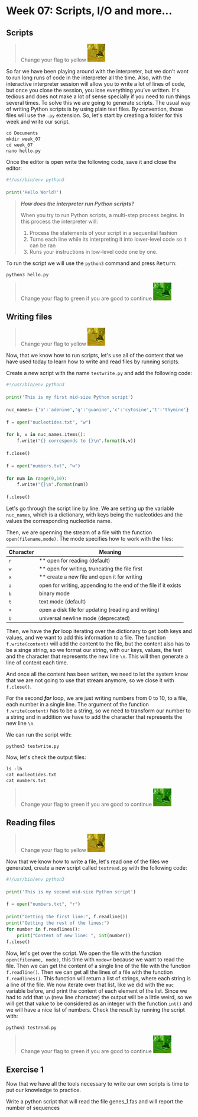 # Week 07: Scripts, I/O and more...

## Scripts

> Change your flag to yellow ![](img/yellow.jpeg)

So far we have been playing around with the interpreter, but we don't want to run long runs of code in the interpreter all the time. Also, with the interactive interpreter session will allow you to write a lot of lines of code, but once you close the session, you lose everything you’ve written. It's tedious and does not make a lot of sense specially if you need to run things several times. To solve this we are going to generate scripts. The usual way of writing Python scripts is by using plain text files. By convention, those files will use the `.py` extension. So, let's start by creating a folder for this week and write our script.

```
cd Documents
mkdir week_07
cd week_07
nano hello.py
```

Once the editor is open write the following code, save it and close the editor:

```python {.line-numbers}
#!/usr/bin/env python3

print('Hello World!')
```

> ***How does the interpreter run Python scripts?***
> 
> When you try to run Python scripts, a multi-step process begins. In this process the interpreter will:
> 
> 1. Process the statements of your script in a sequential fashion
> 2. Turns each line while its interpreting it into lower-level code so it can be ran
> 3. Runs your instructions in low-level code one by one.

To run the script we will use the `python3` command and press <kbd>Return</kbd>:

```
python3 hello.py
```

> Change your flag to green if you are good to continue ![](img/green.jpeg)


## Writing files

> Change your flag to yellow ![](img/yellow.jpeg)

Now,  that we know how to run scripts, let's use all of the content that we have used today to learn how to write and read files by running scripts.

Create a new script with the name  `testwrite.py` and add the following code:

```python {.line-numbers}
#!/usr/bin/env python3

print('This is my first mid-size Python script')

nuc_names= {'a':'adenine','g':'guanine','c':'cytosine','t':'thymine'}

f = open("nucleotides.txt", "w")

for k, v in nuc_names.items():
	f.write("{} corresponds to {}\n".format(k,v))

f.close()

f = open("numbers.txt", "w")

for num in range(0,10):
	f.write("{}\n".format(num))

f.close()
```

Let's go through the script line by line. We are setting up the variable `nuc_names`, which is a dictionary, with keys being the nucleotides and the values the corresponding nucleotide name.

Then, we are openning the stream of a file with the function `open(filename,mode)`. The mode specifies how to work with the files:

| Character | Meaning															|
|-----------|-------------------------------------------------------------------|
| `r`       | ** open for reading (default)										|
| `w`       | ** open for writing, truncating the file first						|
| `x`       | ** create a new file and open it for writing							|
| `a`       | open for writing, appending to the end of the file if it exists	|
| `b`       | binary mode														|
| `t`       | text mode (default)												|
| `+`       | open a disk file for updating (reading and writing)				|
| `U`       | universal newline mode (deprecated)								|


Then, we have the ***for*** loop iterating over the dictionary to get both keys and values, and we want to add this information to a file. 
The function `f.write(content)` will add the content to the file, but the content also has to be a singe string, so we format our string, with our keys, values, the test and the character that represents the new line `\n`. This will then generate a line of content each time. 

And once all the content has been written, we need to let  the system know that we are not going to use that stream anymore, so we close it with `f.close()`.

For the second ***for*** loop, we are just writing numbers from 0 to 10, to a file, each number in a single line. The argument of the function `f.write(content)` has to be a string, so we need to transform our number to a string and in addition we have to add the character that represents the new line `\n`.

We can run the script with:

```
python3 testwrite.py
```

Now, let's check the output files:

```
ls -lh
cat nucleotides.txt
cat numbers.txt
```

> Change your flag to green if you are good to continue ![](img/green.jpeg)

## Reading files 

> Change your flag to yellow ![](img/yellow.jpeg)


Now that we know how to write a file, let's read one of the files we generated, create a new script called `testread.py` with the following code:

```python {.line-numbers}
#!/usr/bin/env python3

print('This is my second mid-size Python script')

f = open("numbers.txt", "r")

print("Getting the first line:", f.readline())
print("Getting the rest of the lines:")
for number in f.readlines():
	print("Content of new line: ", int(number))
f.close()
```

Now, let's get over the script. We open the file with the function `open(filename, mode)`, this time with `mode=r` because we want to read the file.  Then we can get the content of a single line of the file with the function `f.readline()`. Then we can get all the lines of a file with the function `f.readlines()`. This function will return a list of strings, where each string is a line of the file. We now iterate over that list, like we did with the `nuc` variable before, and print the content of each element of the list. Since we had to add that `\n` (new line character) the output will be a little weird, so we will get that value to be considered as an integer with the function `int()` and we will have a nice list of numbers. Check the result by running the script with:

```
python3 testread.py
```
 
> Change your flag to green if you are good to continue ![](img/green.jpeg)


## Exercise 1

Now that we have all the tools necessary to write our own scripts is time to put our knowledge to practice. 

Write a python script that will read the file genes_1.fas and will report the number of sequences



